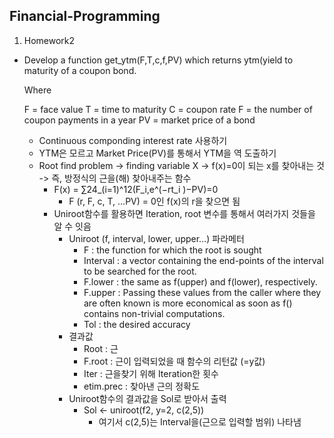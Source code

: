 ## Financial-Programming  
1. Homework2
* Develop a function get_ytm(F,T,c,f,PV) which returns ytm(yield to maturity of a coupon bond.

	Where
	
	F = face value
	T = time to maturity
	C = coupon rate
	F = the number of coupon payments in a year
	PV = market price of a bond

	* Continuous componding interest rate 사용하기
	* YTM은 모르고 Market Price(PV)를 통해서 YTM을 역 도출하기
	* Root find problem -> finding variable X -> f(x)=0이 되는 x를 찾아내는 것 -> 즉, 방정식의 근을(해) 찾아내주는 함수
		* F(x) = ∑24_(i=1)^12(F_i,e^(−rt_i )−PV)=0
			* F (r, F, c, T, …PV) = 0인 f(x)의 r을 찾으면 됨
		* Uniroot함수를 활용하면 Iteration, root 변수를 통해서 여러가지 것들을 알 수 잇음
			* Uniroot (f, interval, lower, upper…) 파라메터
				* F : the function for which the root is sought
				* Interval : a vector containing the end-points of the interval to be searched for the root.
				* F.lower : the same as f(upper) and f(lower), respectively. 
				* F.upper : Passing these values from the caller where they are often known is more economical as soon as f() contains non-trivial computations.
				* Tol : the desired accuracy
			* 결과값
				* Root : 근
				* F.root : 근이 입력되었을 때 함수의 리턴값 (=y값)
				* Iter : 근을찾기 위해 Iteration한 횟수
				* etim.prec : 찾아낸 근의 정확도
			* Uniroot함수의 결과값을 Sol로 받아서 출력
				* Sol <- uniroot(f2, y=2, c(2,5))
					* 여기서 c(2,5)는 Interval을(근으로 입력할 범위) 나타냄

